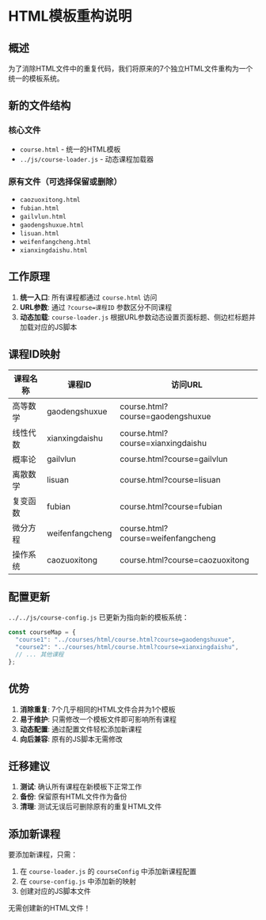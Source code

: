 # HTML模板重构说明

## 概述

为了消除HTML文件中的重复代码，我们将原来的7个独立HTML文件重构为一个统一的模板系统。

## 新的文件结构

### 核心文件
- `course.html` - 统一的HTML模板
- `../js/course-loader.js` - 动态课程加载器

### 原有文件（可选择保留或删除）
- `caozuoxitong.html`
- `fubian.html`
- `gailvlun.html`
- `gaodengshuxue.html`
- `lisuan.html`
- `weifenfangcheng.html`
- `xianxingdaishu.html`

## 工作原理

1. **统一入口**: 所有课程都通过 `course.html` 访问
2. **URL参数**: 通过 `?course=课程ID` 参数区分不同课程
3. **动态加载**: `course-loader.js` 根据URL参数动态设置页面标题、侧边栏标题并加载对应的JS脚本

## 课程ID映射

| 课程名称 | 课程ID | 访问URL |
|---------|--------|--------|
| 高等数学 | gaodengshuxue | course.html?course=gaodengshuxue |
| 线性代数 | xianxingdaishu | course.html?course=xianxingdaishu |
| 概率论 | gailvlun | course.html?course=gailvlun |
| 离散数学 | lisuan | course.html?course=lisuan |
| 复变函数 | fubian | course.html?course=fubian |
| 微分方程 | weifenfangcheng | course.html?course=weifenfangcheng |
| 操作系统 | caozuoxitong | course.html?course=caozuoxitong |

## 配置更新

`../../js/course-config.js` 已更新为指向新的模板系统：

```javascript
const courseMap = {
  "course1": "../courses/html/course.html?course=gaodengshuxue",
  "course2": "../courses/html/course.html?course=xianxingdaishu",
  // ... 其他课程
};
```

## 优势

1. **消除重复**: 7个几乎相同的HTML文件合并为1个模板
2. **易于维护**: 只需修改一个模板文件即可影响所有课程
3. **动态配置**: 通过配置文件轻松添加新课程
4. **向后兼容**: 原有的JS脚本无需修改

## 迁移建议

1. **测试**: 确认所有课程在新模板下正常工作
2. **备份**: 保留原有HTML文件作为备份
3. **清理**: 测试无误后可删除原有的重复HTML文件

## 添加新课程

要添加新课程，只需：

1. 在 `course-loader.js` 的 `courseConfig` 中添加新课程配置
2. 在 `course-config.js` 中添加新的映射
3. 创建对应的JS脚本文件

无需创建新的HTML文件！